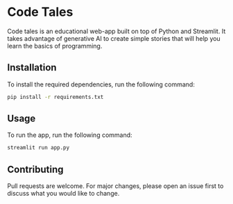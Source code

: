 # Code Tales
Code tales is an educational web-app built on top of Python and Streamlit.
It takes advantage of generative AI to create simple stories that will help you learn the basics of programming.

## Installation
To install the required dependencies, run the following command:
```bash
pip install -r requirements.txt
```

## Usage
To run the app, run the following command:
```bash
streamlit run app.py
```

## Contributing
Pull requests are welcome. For major changes, please open an issue first to discuss what you would like to change.